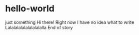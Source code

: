 # hello-world
just something
Hi there!
Right now I have no idea what to write
Lalalalalalalalalalalla
End of story
